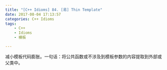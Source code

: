 ```yaml
---
title: "[C++ Idioms] 84. [易] Thin Template"
date: 2017-08-04 17:13:57
categories: C++ Idioms
tags:
    - C++
    - Idioms
    - 模板

---
```

减小模板代码膨胀。<!--more-->一句话：将公共函数或不涉及到模板参数的内容提取到外部或父类中。